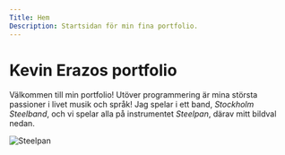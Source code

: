 ```yaml
---
Title: Hem
Description: Startsidan för min fina portfolio.
---
```


Kevin Erazos portfolio
==========================

Välkommen till min portfolio! 
Utöver programmering är mina största passioner i livet musik och språk! Jag spelar i ett band, _Stockholm Steelband_, och vi spelar alla på instrumentet _Steelpan_, därav mitt bildval nedan.

![Steelpan](image/steelpan.jpg?100)
